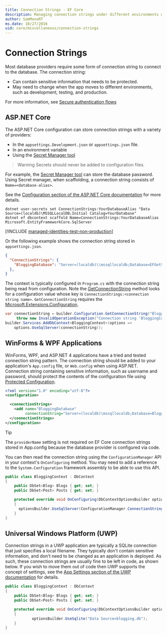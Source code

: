 ```yaml
---
title: Connection Strings - EF Core
description: Managing connection strings under different environments with Entity Framework Core
author: SamMonoRT
ms.date: 10/27/2016
uid: core/miscellaneous/connection-strings
---
```

# Connection Strings

Most database providers require some form of connection string to connect to the database. The connection string:

* Can contain sensitive information that needs to be protected.
* May need to change when the app moves to different environments, such as development, testing, and production.

For more information, see [Secure authentication flows](/aspnet/core/security/#secure-authentication-flows)

## ASP.NET Core

The ASP.NET Core configuration can store connection strings with a variety of providers:

* In the `appsettings.Development.json` or `appsettings.json` file.
* In an environment variable
* Using the [Secret Manager tool](/aspnet/core/security/app-secrets#secret-manager)

> Warning
> Secrets should never be added to configuration files.

For example, the [Secret Manager tool](/aspnet/core/security/app-secrets#secret-manager) can store the database password. Using Secret manager, when scaffolding,  a connection string consists of `Name=<database-alias>`.

See the [Configuration section of the ASP.NET Core documentation](/aspnet/core/fundamentals/configuration) for more details.


```dotnetcli
dotnet user-secrets set ConnectionStrings:YourDatabaseAlias "Data Source=(localdb)\MSSQLLocalDB;Initial Catalog=YourDatabase"
dotnet ef dbcontext scaffold Name=ConnectionStrings:YourDatabaseAlias Microsoft.EntityFrameworkCore.SqlServer
```

[!INCLUDE [managed-identities-test-non-production](~/core/includes/managed-identities-test-non-production.md)]

Or the following example shows the connection string stored in `appsettings.json`.

```json
{
  "ConnectionStrings": {
    "BloggingDatabase": "Server=(localdb)\\mssqllocaldb;Database=EFGetStarted.ConsoleApp.NewDb;Trusted_Connection=True;"
  },
}
```

The context is typically configured in `Program.cs` with the connection string being read from configuration. Note the [GetConnectionString](/dotnet/api/microsoft.extensions.configuration.configurationextensions.getconnectionstring) method looks for a configuration value whose key is `ConnectionStrings:<connection string name>`. `GetConnectionString` requires the [Microsoft.Extensions.Configuration](/dotnet/api/microsoft.extensions.configuration).

```csharp
var connectionString = builder.Configuration.GetConnectionString("BloggingContext") ??
     throw new InvalidOperationException("Connection string 'BloggingContext' not found.");
builder.Services.AddDbContext<BloggingContext>(options =>
    options.UseSqlServer(connectionString));
```

## WinForms & WPF Applications

WinForms, WPF, and ASP.NET 4 applications have a tried and tested connection string pattern. The connection string should be added to your application's `App.config` file, or `Web.config` when using ASP.NET. Connection string containing sensitive information, such as username and password, should protect the contents of the configuration file using [Protected Configuration](/dotnet/framework/data/adonet/connection-strings-and-configuration-files#encrypting-configuration-file-sections-using-protected-configuration).

```xml
<?xml version="1.0" encoding="utf-8"?>
<configuration>

  <connectionStrings>
    <add name="BloggingDatabase"
         connectionString="Server=(localdb)\mssqllocaldb;Database=Blogging;Trusted_Connection=True;" />
  </connectionStrings>
</configuration>
```

> [!TIP]
> The `providerName` setting is not required on EF Core connection strings stored in App.config because the database provider is configured via code.

You can then read the connection string using the `ConfigurationManager` API in your context's `OnConfiguring` method. You may need to add a reference to the `System.Configuration` framework assembly to be able to use this API.

```csharp
public class BloggingContext : DbContext
{
    public DbSet<Blog> Blogs { get; set; }
    public DbSet<Post> Posts { get; set; }

    protected override void OnConfiguring(DbContextOptionsBuilder optionsBuilder)
    {
      optionsBuilder.UseSqlServer(ConfigurationManager.ConnectionStrings["BloggingDatabase"].ConnectionString);
    }
}
```

## Universal Windows Platform (UWP)

Connection strings in a UWP application are typically a SQLite connection that just specifies a local filename. They typically don't contain sensitive information, and don't need to be changed as an application is deployed. As such, these connection strings are usually fine to be left in code, as shown below. If you wish to move them out of code then UWP supports the concept of settings, see the [App Settings section of the UWP documentation](/windows/uwp/app-settings/store-and-retrieve-app-data) for details.

```csharp
public class BloggingContext : DbContext
{
    public DbSet<Blog> Blogs { get; set; }
    public DbSet<Post> Posts { get; set; }

    protected override void OnConfiguring(DbContextOptionsBuilder optionsBuilder)
    {
            optionsBuilder.UseSqlite("Data Source=blogging.db");
    }
}
```
